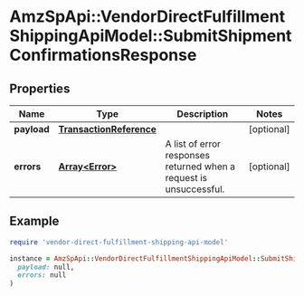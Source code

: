 # AmzSpApi::VendorDirectFulfillmentShippingApiModel::SubmitShipmentConfirmationsResponse

## Properties

| Name | Type | Description | Notes |
| ---- | ---- | ----------- | ----- |
| **payload** | [**TransactionReference**](TransactionReference.md) |  | [optional] |
| **errors** | [**Array&lt;Error&gt;**](Error.md) | A list of error responses returned when a request is unsuccessful. | [optional] |

## Example

```ruby
require 'vendor-direct-fulfillment-shipping-api-model'

instance = AmzSpApi::VendorDirectFulfillmentShippingApiModel::SubmitShipmentConfirmationsResponse.new(
  payload: null,
  errors: null
)
```

